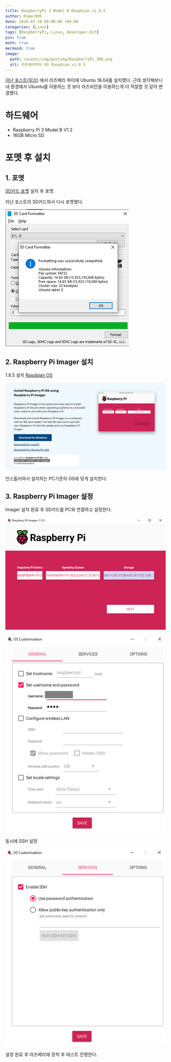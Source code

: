 ```yaml
---
title: RaspberryPi 3 Model B Raspbian v1.8.5
author: Kimec995
date: 2024-03-18 09:00:00 +09:00
categories: [Linux]
tags: [RaspberryPi, Linux, Developer_Kit]
pin: true
math: true
mermaid: true
image: 
  path: /assets/img/postimg/RaspberryPi_IMG.png
  alt: 라즈베리파이 OS Raspbian v1.8.5
---
```

[지난 포스트(링크)](https://kimec995.github.io/posts/RaspPi_OS/) 에서 라즈베리 파이에 Ubuntu 18.04를 설치했다.
근데 생각해보니 내 환경에서 Ubuntu를 이용하는 것 보다 라즈비안을 이용하는게 더 적절할 것 같아 변경했다.

# 하드웨어
- Raspberry Pi 3 Model B V1.2
- 16GB Micro SD


# 포멧 후 설치
## 1. 포멧
[SD카드 포멧](https://www.sdcard.org/downloads/formatter/)
설치 후 포멧.

지난 포스트의 SD카드여서 다시 포멧했다.

![image.png](\assets\img\postimg\RaspberryPi_OS\RaspberryPi_OS_001.png)

## 2. Raspberry Pi Imager 설치
1.8.5 설치
[Raspbian OS](https://www.raspberrypi.com/software/)

![image.png](\assets\img\postimg\RaspberryPi_OS\RaspberryPi_OS_004.png)

인스톨러여서 설치하는 PC기준의 OS에 맞게 설치한다.

## 3. Raspberry Pi Imager 설정

Imager 설치 완료 후 SD카드를 PC와 연결하고 설정한다. 

![image.png](\assets\img\postimg\RaspberryPi_OS\RaspberryPi_OS_005.png)

![image.png](\assets\img\postimg\RaspberryPi_OS\RaspberryPi_OS_006.png)


동시에 SSH 설정

![image.png](\assets\img\postimg\RaspberryPi_OS\RaspberryPi_OS_007.png)

설정 완료 후 라즈베리에 장착 후 테스트 진행한다.